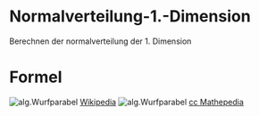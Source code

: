 # Normalverteilung-1.-Dimension
Berechnen der normalverteilung der 1. Dimension

# Formel
![alg.Wurfparabel](https://wikimedia.org/api/rest_v1/media/math/render/svg/fc56727b446e72faf2b243c0645f610715c0c87d)
[Wikipedia](https://de.wikipedia.org/wiki/Normalverteilung)
![alg.Wurfparabel](https://mathepedia.de/img/Normal_density.png)
[cc Mathepedia](https://mathepedia.de/Normalverteilung.html)




